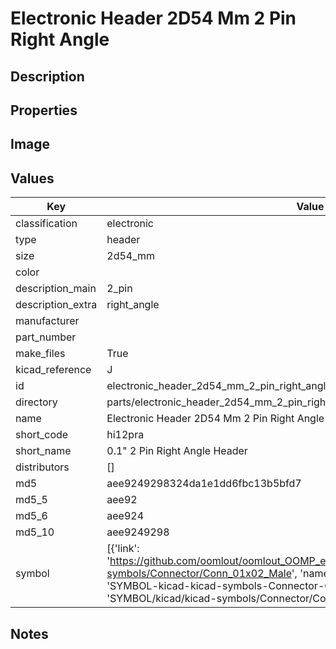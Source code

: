 # Electronic Header 2D54 Mm 2 Pin Right Angle

## Description

## Properties


## Image


## Values

| Key | Value |
| --- | --- |
| classification | electronic |
| type | header |
| size | 2d54_mm |
| color |  |
| description_main | 2_pin |
| description_extra | right_angle |
| manufacturer |  |
| part_number |  |
| make_files | True |
| kicad_reference | J |
| id | electronic_header_2d54_mm_2_pin_right_angle |
| directory | parts/electronic_header_2d54_mm_2_pin_right_angle |
| name | Electronic Header 2D54 Mm 2 Pin Right Angle |
| short_code | hi12pra |
| short_name | 0.1" 2 Pin Right Angle Header |
| distributors | [] |
| md5 | aee9249298324da1e1dd6fbc13b5bfd7 |
| md5_5 | aee92 |
| md5_6 | aee924 |
| md5_10 | aee9249298 |
| symbol | [{'link': 'https://github.com/oomlout/oomlout_OOMP_eda_V2/tree/main/SYMBOL/kicad/kicad-symbols/Connector/Conn_01x02_Male', 'name': 'Connector : Conn_01x02_Male', 'id': 'SYMBOL-kicad-kicad-symbols-Connector-Conn_01x02_Male', 'directory': 'SYMBOL/kicad/kicad-symbols/Connector/Conn_01x02_Male/'}] |

## Notes

